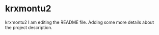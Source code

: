 # krxmontu2
krxmontu2
I am editing the README file. Adding some more details about the project description.
